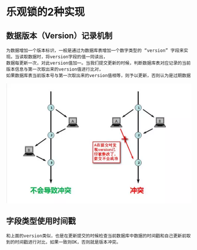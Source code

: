 # 乐观锁的2种实现

## 数据版本（Version）记录机制
	为数据增加一个版本标识，一般是通过为数据库表增加一个数字类型的 “version” 字段来实现。当读取数据时，将version字段的值一同读出，
	数据每更新一次，对此version值加一。当我们提交更新的时候，判断数据库表对应记录的当前版本信息与第一次取出来的version值进行比对，
	如果数据库表当前版本号与第一次取出来的version值相等，则予以更新，否则认为是过期数据
	
![image](https://github.com/williamzhang11/fastTech/blob/master/src/main/java/com/xiu/fastTech/optimisticlock/image/lockconflict.jpg)
	
## 字段类型使用时间戳

	和上面的version类似，也是在更新提交的时候检查当前数据库中数据的时间戳和自己更新前取到的时间戳进行对比，如果一致则OK，否则就是版本冲突。